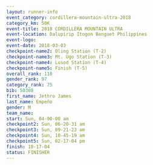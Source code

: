 ```yaml
---
layout: runner-info 
event_category: cordillera-mountain-ultra-2018 
category_km: 50K 
event-title: 2018 CORDILLERA MOUNTAIN ULTRA 
event-location: Dalupirip Itogon Benguet Philippines 
event-logo: 
event-date: 2018-03-03 
checkpoint-name2: Oling Station (T-2) 
checkpoint-name3: Mt. Ugo Station (T-3) 
checkpoint-name4: Lusod Station (T-4) 
checkpoint-name5: Finish (T-5) 
overall_rank: 118
gender_rank: 97
category_rank: 75
bib: 50308
first_name: Jethro James
last_name: Empeño
gender: M
team_name: 
start: Sun, 04-00-00 am
checkpoint2: Sun, 06-20-31 am
checkpoint3: Sun, 09-21-23 am
checkpoint4: Sun, 10-45-19 am
checkpoint5: Sun, 02-17-04 pm
finish: 10-17-04
status: FINISHER
---
```

